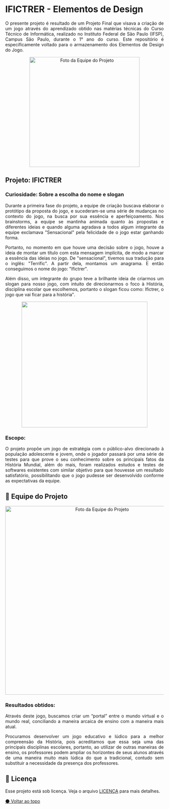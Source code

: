 # IFICTRER - Elementos de Design

<p align="justify">O presente projeto é resultado de um Projeto Final que visava a criação de um jogo através do aprendizado obtido nas matérias técnicas do Curso Técnico de Informática, realizado no Instituto Federal de São Paulo (IFSP), Campus São Paulo, durante o 1° ano do curso. Este repositório é especificamente voltado para o armazenamento dos Elementos de Design do Jogo.</p>

<p align="center">
<img width='350' src='https://raw.githubusercontent.com/Ifictrer/elementos-design/main/logotipo/ifictrer-logotipo.png' alt="Foto da Equipe do Projeto"></p>
</p>

## Projeto: IFICTRER

### Curiosidade: Sobre a escolha do nome e slogan

<p align="justify"> Durante a primeira fase do projeto, a equipe de criação buscava elaborar o protótipo da proposta do jogo, e sucederam-se uma série de mudanças no contexto do jogo, na busca por sua essência e aperfeiçoamento. Nos brainstorms, a equipe se mantinha animada quanto às propostas e diferentes ideias e quando alguma agradava a todos algum integrante da equipe exclamava "Sensacional" pela felicidade de o jogo estar ganhando forma.</p>

<p align="justify">Portanto, no momento em que houve uma decisão sobre o jogo, houve a ideia de montar um título com esta mensagem implícita, de modo a marcar a essência das ideias no jogo. De "sensacional", tivemos sua tradução para o inglês: "Terrific". A partir dela, montamos um anagrama. E então conseguimos o nome do jogo: "Ifictrer".</p>

<p align="justify">Além disso, um integrante do grupo teve a brilhante ideia de criarmos um slogan para nosso jogo, com intuito de direcionarmos o foco à História, disciplina escolar que escolhemos, portanto o slogan ficou como: Ifictrer, o jogo que vai ficar para a história‟.</p>

<p align="center">
<img width='400' src='https://raw.githubusercontent.com/Ifictrer/elementos-design/main/logotipo/nome_slogan.png'></p>

### Escopo:

<p align="justify"> O projeto propõe um jogo de estratégia com o público-alvo direcionado à população adolescente e jovem, onde o jogador passará por uma série de testes para que prove o seu conhecimento sobre os principais fatos da História Mundial, além do mais, foram realizados estudos e testes de softwares existentes com similar objetivo para que houvesse um resultado satisfatório, possibilitando que o jogo pudesse ser desenvolvido conforme as expectativas da equipe.</p>

## 🌈 Equipe do Projeto <br>

<p align="center">
<img width='600' src='https://raw.githubusercontent.com/Ifictrer/elementos-design/main/logotipo/equipe_projeto.png' alt="Foto da Equipe do Projeto"></p>

### Resultados obtidos:
<p align="justify">Através deste jogo, buscamos criar um “portal” entre o mundo virtual e o mundo real, conciliando a maneira arcaica de ensino com a maneira mais atual.</p>

<p align="justify"> Procuramos desenvolver um jogo educativo e lúdico para a melhor compreensão da História, pois acreditamos que essa seja uma das principais disciplinas escolares, portanto, ao utilizar de outras maneiras de ensino, os professores podem ampliar os horizontes de seus alunos através de uma maneira muito mais lúdica do que a tradicional, contudo sem substituir a necessidade da presença dos professores.</p>

## 📝 Licença

Esse projeto está sob licença. Veja o arquivo [LICENÇA](https://github.com/Ifictrer/elementos-design/blob/main/LICENSE) para mais detalhes.

[⚫ Voltar ao topo](#ifictrer---elementos-de-design)<br>

